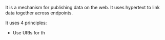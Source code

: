 It is a mechanism for publishing data on the web. It uses hypertext to link data together across endpoints.

It uses 4 principles:
- Use URIs for th